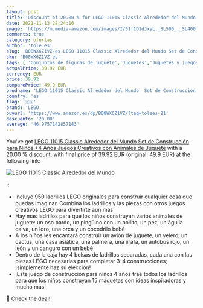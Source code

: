 ```yaml
---
layout: post
title: 'Discount of 20.00 % for LEGO 11015 Classic Alrededor del Mundo  '
date: 2021-11-13 22:24:16
image: 'https://m.media-amazon.com/images/I/51f1D1dJxyL._SL500_._SL400_.jpg'
comments: true
category: ofertas
author: 'tole.es'
slug: 'B08WX6Z1VZ-es LEGO 11015 Classic Alrededor del Mundo Set de Construcción...'
sku: 'B08WX6Z1VZ-es'
tags: [ 'Conjuntos de figuras de juguete','Juguetes','Juguetes y juegos','Muñecos y figuras','lego', ]
actualPrice: 39.92 EUR
currency: EUR
price: 39.92
comparePrice: 49.9 EUR
prodname: 'LEGO 11015 Classic Alrededor del Mundo  Set de Construcción para Niños +4 Años  Juegos Creativos con Animales de Juguete'
country: 'es'
flag: '🇪🇸'
brand: 'LEGO'
buyurl: 'https://www.amazon.es/dp/B08WX6Z1VZ/?tag=tolees-21'
descuento: '20.00'
average: '46.9757142857143'
---
```


You've got [LEGO 11015 Classic Alrededor del Mundo  Set de Construcción para Niños +4 Años  Juegos Creativos con Animales de Juguete](https://www.amazon.es/dp/B08WX6Z1VZ/?tag=tolees-21) with a  20.00 % discount, with final price of 39.92 EUR (original: 49.9 EUR) at the following link:

[![LEGO 11015 Classic Alrededor del Mundo  ](https://m.media-amazon.com/images/I/51f1D1dJxyL._SL500_._SL400_.jpg)](https://www.amazon.es/dp/B08WX6Z1VZ/?tag=tolees-21)

ℹ️:

- Incluye 950 ladrillos LEGO originales para construir cualquier cosa que puedas imaginar. Combina los ladrillos y las piezas con otros juegos creativos LEGO para divertirte aún más
- Hay más ladrillos para que los niños construyan varios animales de juguete: un oso pardo, un pingüino con un pollito, un pez, un águila calva, un loro, una orca y un cocodrilo bebé
- A los niños les encantará construir un avión de juguete, un velero, un cactus, una casa asiática, una palmera, una jirafa, un autobús rojo, un león y un canguro con un bebé
- Dentro de la caja hay 4 bolsas de ladrillos separadas, cada una con las piezas LEGO necesarias para completar 3-4 construcciones; ¡simplemente haz su elección!
- ¡Este juego de construcción para niños 4 años trae todos los ladrillos para que los niños construyan 15 maquetas con ideas inspiradoras y mucho más!

[🛒 Check the deal!!](https://www.amazon.es/dp/B08WX6Z1VZ/?tag=tolees-21)
